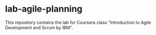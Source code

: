 # lab-agile-planning
This repository contains the lab for Coursera class "Introduction to Agile Development and Scrum by IBM".
